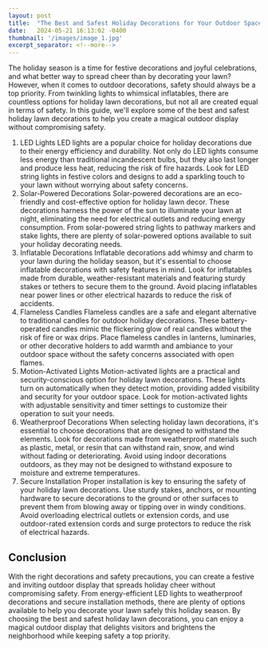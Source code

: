 ```yaml
---
layout: post
title:  "The Best and Safest Holiday Decorations for Your Outdoor Space"
date:   2024-05-21 16:13:02 -0400
thumbnail: '/images/image_1.jpg'
excerpt_separator: <!--more-->
---
```

The holiday season is a time for festive decorations and joyful celebrations, and what better way to spread cheer than by decorating your lawn? <!--more-->However, when it comes to outdoor decorations, safety should always be a top priority. From twinkling lights to whimsical inflatables, there are countless options for holiday lawn decorations, but not all are created equal in terms of safety. In this guide, we'll explore some of the best and safest holiday lawn decorations to help you create a magical outdoor display without compromising safety.
1. LED Lights
LED lights are a popular choice for holiday decorations due to their energy efficiency and durability. Not only do LED lights consume less energy than traditional incandescent bulbs, but they also last longer and produce less heat, reducing the risk of fire hazards. Look for LED string lights in festive colors and designs to add a sparkling touch to your lawn without worrying about safety concerns.
2. Solar-Powered Decorations
Solar-powered decorations are an eco-friendly and cost-effective option for holiday lawn decor. These decorations harness the power of the sun to illuminate your lawn at night, eliminating the need for electrical outlets and reducing energy consumption. From solar-powered string lights to pathway markers and stake lights, there are plenty of solar-powered options available to suit your holiday decorating needs.
3. Inflatable Decorations
Inflatable decorations add whimsy and charm to your lawn during the holiday season, but it's essential to choose inflatable decorations with safety features in mind. Look for inflatables made from durable, weather-resistant materials and featuring sturdy stakes or tethers to secure them to the ground. Avoid placing inflatables near power lines or other electrical hazards to reduce the risk of accidents.
4. Flameless Candles
Flameless candles are a safe and elegant alternative to traditional candles for outdoor holiday decorations. These battery-operated candles mimic the flickering glow of real candles without the risk of fire or wax drips. Place flameless candles in lanterns, luminaries, or other decorative holders to add warmth and ambiance to your outdoor space without the safety concerns associated with open flames.
5. Motion-Activated Lights
Motion-activated lights are a practical and security-conscious option for holiday lawn decorations. These lights turn on automatically when they detect motion, providing added visibility and security for your outdoor space. Look for motion-activated lights with adjustable sensitivity and timer settings to customize their operation to suit your needs.
6. Weatherproof Decorations
When selecting holiday lawn decorations, it's essential to choose decorations that are designed to withstand the elements. Look for decorations made from weatherproof materials such as plastic, metal, or resin that can withstand rain, snow, and wind without fading or deteriorating. Avoid using indoor decorations outdoors, as they may not be designed to withstand exposure to moisture and extreme temperatures.
7. Secure Installation
Proper installation is key to ensuring the safety of your holiday lawn decorations. Use sturdy stakes, anchors, or mounting hardware to secure decorations to the ground or other surfaces to prevent them from blowing away or tipping over in windy conditions. Avoid overloading electrical outlets or extension cords, and use outdoor-rated extension cords and surge protectors to reduce the risk of electrical hazards.

## Conclusion
With the right decorations and safety precautions, you can create a festive and inviting outdoor display that spreads holiday cheer without compromising safety. From energy-efficient LED lights to weatherproof decorations and secure installation methods, there are plenty of options available to help you decorate your lawn safely this holiday season. By choosing the best and safest holiday lawn decorations, you can enjoy a magical outdoor display that delights visitors and brightens the neighborhood while keeping safety a top priority.
